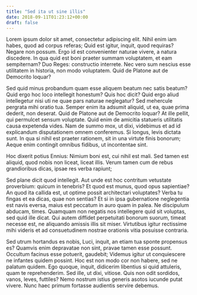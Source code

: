```yaml
---
title: "Sed ita ut sine illis"
date: 2018-09-11T01:23:12+00:00
draft: false
---
```


Lorem ipsum dolor sit amet, consectetur adipiscing elit. Nihil enim iam habes,
quod ad corpus referas; Quid est igitur, inquit, quod requiras? Negare non
possum. Ergo id est convenienter naturae vivere, a natura discedere. In qua
quid est boni praeter summam voluptatem, et eam sempiternam? Duo Reges:
constructio interrete. Nec vero sum nescius esse utilitatem in historia, non
modo voluptatem. Quid de Platone aut de Democrito loquar?

Sed quid minus probandum quam esse aliquem beatum nec satis beatum? Quid ergo
hoc loco intellegit honestum? Quis hoc dicit? Quid ergo aliud intellegetur nisi
uti ne quae pars naturae neglegatur? Sed mehercule pergrata mihi oratio tua.
Semper enim ita adsumit aliquid, ut ea, quae prima dederit, non deserat. Quid
de Platone aut de Democrito loquar? At ille pellit, qui permulcet sensum
voluptate. Quid enim de amicitia statueris utilitatis causa expetenda vides.
Nam de summo mox, ut dixi, videbimus et ad id explicandum disputationem omnem
conferemus. Si longus, levis dictata sunt. In qua si nihil est praeter
rationem, sit in una virtute finis bonorum; Aeque enim contingit omnibus
fidibus, ut incontentae sint.

Hoc dixerit potius Ennius: Nimium boni est, cui nihil est mali. Sed tamen est
aliquid, quod nobis non liceat, liceat illis. Verum tamen cum de rebus
grandioribus dicas, ipsae res verba rapiunt;

Sed plane dicit quod intellegit. Aut unde est hoc contritum vetustate
proverbium: quicum in tenebris? Et quod est munus, quod opus sapientiae? An
quod ita callida est, ut optime possit architectari voluptates? Verba tu fingas
et ea dicas, quae non sentias? Et si in ipsa gubernatione neglegentia est navis
eversa, maius est peccatum in auro quam in palea. Ne discipulum abducam, times.
Quamquam non negatis nos intellegere quid sit voluptas, sed quid ille dicat.
Qui autem diffidet perpetuitati bonorum suorum, timeat necesse est, ne
aliquando amissis illis sit miser. Virtutibus igitur rectissime mihi videris et
ad consuetudinem nostrae orationis vitia posuisse contraria.

Sed utrum hortandus es nobis, Luci, inquit, an etiam tua sponte propensus es?
Quamvis enim depravatae non sint, pravae tamen esse possunt. Occultum facinus
esse potuerit, gaudebit; Videmus igitur ut conquiescere ne infantes quidem
possint. Hoc est non modo cor non habere, sed ne palatum quidem. Ego quoque,
inquit, didicerim libentius si quid attuleris, quam te reprehenderim. Sed ille,
ut dixi, vitiose. Quis non odit sordidos, vanos, leves, futtiles? Nemo nostrum
istius generis asotos iucunde putat vivere. Nunc haec primum fortasse audientis
servire debemus.
